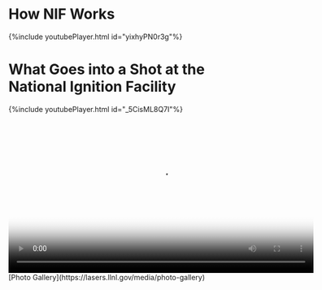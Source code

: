 # How NIF Works

{%include youtubePlayer.html id="yixhyPN0r3g"%}

# What Goes into a Shot at the National Ignition Facility

{%include youtubePlayer.html id="_5CisML8Q7I"%}
<div>
 <video class="center" src="https://lasers.llnl.gov/media/photo-gallery" controls poster="dossierimage/imagex.jpg" width="600">⁪</video>
</div>
[Photo Gallery](https://lasers.llnl.gov/media/photo-gallery)
